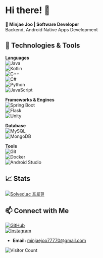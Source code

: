 # Hi there! 👋

**🚀 Minjae Joo | Software Developer**  
Backend, Android Native Apps Development  

## 🔧 Technologies & Tools

**Languages**  
![Java](https://img.shields.io/badge/Java-ED8B00?style=flat&logo=openjdk&logoColor=white)  
![Kotlin](https://img.shields.io/badge/Kotlin-0095D5?style=flat&logo=kotlin&logoColor=white)  
![C++](https://img.shields.io/badge/C++-00599C?style=flat&logo=cplusplus&logoColor=white)  
![C#](https://img.shields.io/badge/C%23-239120?style=flat&logo=csharp&logoColor=white)  
![Python](https://img.shields.io/badge/Python-3670A0?style=flat&logo=python&logoColor=ffdd54)  
![JavaScript](https://img.shields.io/badge/JavaScript-F7DF1E?style=flat&logo=javascript&logoColor=black)

**Frameworks & Engines**  
![Spring Boot](https://img.shields.io/badge/Spring%20Boot-6DB33F?style=flat&logo=spring-boot&logoColor=white)  
![Flask](https://img.shields.io/badge/Flask-000000?style=flat&logo=flask&logoColor=white)  
![Unity](https://img.shields.io/badge/Unity-000000?style=flat&logo=unity&logoColor=white)

**Database**  
![MySQL](https://img.shields.io/badge/MySQL-4479A1?style=flat&logo=mysql&logoColor=white)  
![MongoDB](https://img.shields.io/badge/MongoDB-47A248?style=flat&logo=mongodb&logoColor=white)

**Tools**  
![Git](https://img.shields.io/badge/Git-F05032?style=flat&logo=git&logoColor=white)  
![Docker](https://img.shields.io/badge/Docker-2496ED?style=flat&logo=docker&logoColor=white)  
![Android Studio](https://img.shields.io/badge/Android%20Studio-3DDC84?style=flat&logo=android-studio&logoColor=white)

## 📈 Stats

[![Solved.ac 프로필](http://mazassumnida.wtf/api/v2/generate_badge?boj=sharon77770)](https://solved.ac/sharon77770)

## 📫 Connect with Me

[![GitHub](https://img.shields.io/badge/GitHub-181717?style=flat&logo=github&logoColor=white)](https://github.com/Sharon77770)  
[![Instagram](https://img.shields.io/badge/Instagram-E4405F?style=flat&logo=instagram&logoColor=white)](https://www.instagram.com/sharon77770/)  
- **Email:** [minjaejoo77770@gmail.com](mailto:minjaejoo77770@gmail.com)

![Visitor Count](https://komarev.com/ghpvc/?username=Sharon77770&color=brightgreen)
